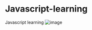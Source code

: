 # Javascript-learning
Javascript learning
![image](https://user-images.githubusercontent.com/100889898/174481533-09b2b2fc-a7d8-4b92-bc74-0813e951965e.png)
